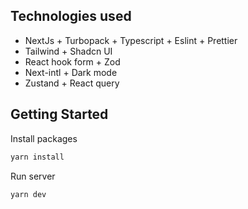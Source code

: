 ## Technologies used

- NextJs + Turbopack + Typescript + Eslint + Prettier
- Tailwind + Shadcn UI
- React hook form + Zod
- Next-intl + Dark mode
- Zustand + React query

## Getting Started

Install packages

```bash
yarn install
```

Run server

```bash
yarn dev
```
